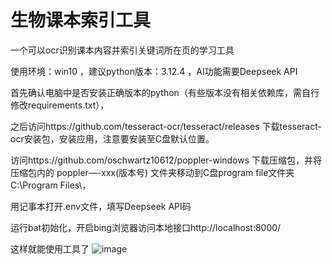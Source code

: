 # 生物课本索引工具
一个可以ocr识别课本内容并索引关键词所在页的学习工具


使用环境：win10 ，建议python版本：3.12.4 ，AI功能需要Deepseek API

首先确认电脑中是否安装正确版本的python（有些版本没有相关依赖库，需自行修改requirements.txt），

之后访问https://github.com/tesseract-ocr/tesseract/releases  下载tesseract-ocr安装包，安装应用，注意要安装至C盘默认位置。

访问https://github.com/oschwartz10612/poppler-windows  下载压缩包，并将压缩包内的  poppler—-xxx(版本号)  文件夹移动到C盘program file文件夹 C:\Program Files\，

用记事本打开.env文件，填写Deepseek API码

运行bat初始化，开启bing浏览器访问本地接口http://localhost:8000/


这样就能使用工具了
![image](https://github.com/user-attachments/assets/ae493f07-4a50-480f-bf02-6fd7ad6ba0dc)

